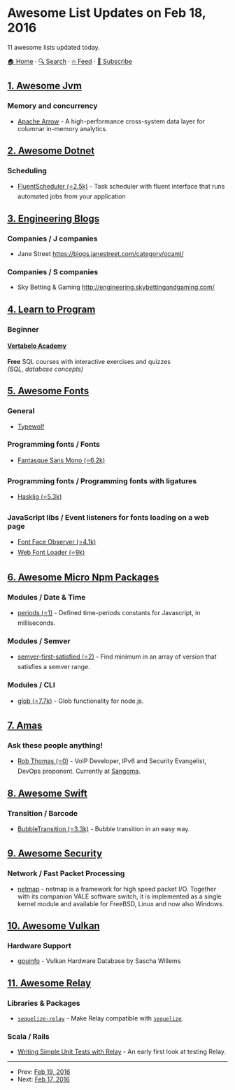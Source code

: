 # Awesome List Updates on Feb 18, 2016

11 awesome lists updated today.

[🏠 Home](/README.md) · [🔍 Search](https://www.trackawesomelist.com/search/) · [🔥 Feed](https://www.trackawesomelist.com/rss.xml) · [📮 Subscribe](https://trackawesomelist.us17.list-manage.com/subscribe?u=d2f0117aa829c83a63ec63c2f&id=36a103854c)



## [1. Awesome Jvm](/content/deephacks/awesome-jvm/README.md)

### Memory and concurrency

*   [Apache Arrow](http://arrow.apache.org/) - A high-performance cross-system data layer for columnar in-memory analytics.

## [2. Awesome Dotnet](/content/quozd/awesome-dotnet/README.md)

### Scheduling

*   [FluentScheduler (⭐2.5k)](https://github.com/fluentscheduler/FluentScheduler) - Task scheduler with fluent interface that runs automated jobs from your application

## [3. Engineering Blogs](/content/kilimchoi/engineering-blogs/README.md)

### Companies / J companies

*   Jane Street <https://blogs.janestreet.com/category/ocaml/>

### Companies / S companies

*   Sky Betting & Gaming <http://engineering.skybettingandgaming.com/>

## [4. Learn to Program](/content/karlhorky/learn-to-program/README.md)

### Beginner

#### [Vertabelo Academy](https://academy.vertabelo.com/)

**Free** SQL courses with interactive exercises and quizzes\
*(SQL, database concepts)*

## [5. Awesome Fonts](/content/brabadu/awesome-fonts/README.md)

### General

*   [Typewolf](https://www.typewolf.com/)

### Programming fonts / Fonts

*   [Fantasque Sans Mono (⭐6.2k)](https://github.com/belluzj/fantasque-sans)

### Programming fonts / Programming fonts with ligatures

*   [Hasklig (⭐5.3k)](https://github.com/i-tu/Hasklig)

### JavaScript libs / Event listeners for fonts loading on a web page

*   [Font Face Observer (⭐4.1k)](https://github.com/bramstein/fontfaceobserver)
*   [Web Font Loader (⭐9k)](https://github.com/typekit/webfontloader)

## [6. Awesome Micro Npm Packages](/content/parro-it/awesome-micro-npm-packages/README.md)

### Modules / Date & Time

*   [periods (⭐1)](https://github.com/timruffles/periods) - Defined time-periods constants for Javascript, in milliseconds.

### Modules / Semver

*   [semver-first-satisfied (⭐2)](https://github.com/parro-it/semver-first-satisfied) - Find minimum in an array of version that satisfies a semver range.

### Modules / CLI

*   [glob (⭐7.7k)](https://github.com/isaacs/node-glob) - Glob functionality for node.js.

## [7. Amas](/content/sindresorhus/amas/README.md)

### Ask these people anything!

*   [Rob Thomas (⭐0)](https://github.com/xrobau/ama) - VoIP Developer, IPv6 and Security Evangelist, DevOps proponent. Currently at [Sangoma](https://www.sangoma.com).

## [8. Awesome Swift](/content/matteocrippa/awesome-swift/README.md)

### Transition / Barcode

*   [BubbleTransition (⭐3.3k)](https://github.com/andreamazz/BubbleTransition) - Bubble transition in an easy way.

## [9. Awesome Security](/content/sbilly/awesome-security/README.md)

### Network / Fast Packet Processing

*   [netmap](http://info.iet.unipi.it/\~luigi/netmap/) - netmap is a framework for high speed packet I/O. Together with its companion VALE software switch, it is implemented as a single kernel module and available for FreeBSD, Linux and now also Windows.

## [10. Awesome Vulkan](/content/vinjn/awesome-vulkan/README.md)

### Hardware Support

*   [gpuinfo](http://vulkan.gpuinfo.org/) - Vulkan Hardware Database by Sascha Willems

## [11. Awesome Relay](/content/expede/awesome-relay/README.md)

### Libraries & Packages

*   [`sequelize-relay`](https://github.com/MattMcFarland/sequelize-relay) - Make Relay compatible with [`sequelize`](https://github.com/sequelize/sequelize).

### Scala / Rails

*   [Writing Simple Unit Tests with Relay](https://medium.com/@mikaelberg/writing-simple-unit-tests-with-relay-707f19e90129) - An early first look at testing Relay.

---

- Prev: [Feb 19, 2016](/content/2016/02/19/README.md)
- Next: [Feb 17, 2016](/content/2016/02/17/README.md)
